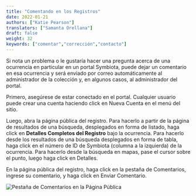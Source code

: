 ```yaml
---
title: "Comentando en los Registros"
date: 2022-01-21
authors: ["Katie Pearson"]
translators: ["Samanta Orellana"]
draft: false
weight: 32
keywords: ["comentar","corrección","contacto"]
---
```


Si nota un problema o le gustaría hacer una pregunta acerca de una ocurrencia en particular en un portal Symbiota, puede dejar un comentario en esa ocurrencia y será enviado por correo automáticamente al administrador de la colección y, en algunos casos, al administrador del portal.

Primero, asegúrese de estar conectado en el portal. Cualquier usuario puede crear una cuenta haciendo click en Nueva Cuenta en el menú del sitio.

Luego, abra la página pública del registro. Para hacerlo a partir de la página de resultados de una búsqueda, desplegados en forma de listado, haga click en **Detalles Completos del Registro** bajo la ocurrencia. Para hacerlo desde los resultados de una búsqueda desplegados en forma de tabla, haga click en el número de ID de Symbiota (columna a la izquierda) de la ocurrencia. Para hacerlo desde la búsqueda en mapas, pase el cursor sobre el punto, luego haga click en Detalles.

En la página pública del registro, haga click en la pestaña de Comentarios, ingrese su comentario, y haga click en Enviar Comentario.

![Pestaña de Comentarios en la Página Pública](/symbiota-docs/images/comment.PNG)
